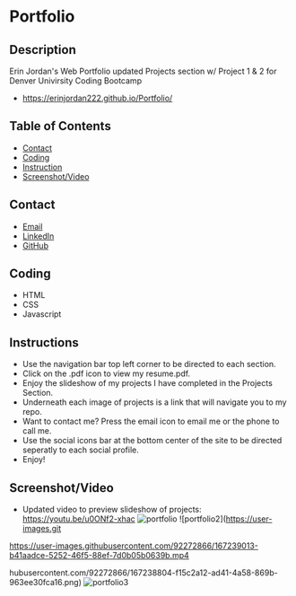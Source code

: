 # Portfolio

## Description
Erin Jordan's Web Portfolio updated Projects section w/ Project 1 & 2 for Denver Univirsity Coding Bootcamp
* https://erinjordan222.github.io/Portfolio/
## Table of Contents
* [Contact](#Contact)
* [Coding](#Coding)
* [Instruction](#Instruction)
* [Screenshot/Video](#Screenshot/Video)
## Contact
* <a href="https://erinjordan2790@gmail.com">Email</a> <br>
* <a href="https://www.linkedin.com/in/erin-jordan-b04210223/">LinkedIn</a> <br>
* <a href="https://github.com/ErinJordan222">GitHub</a> <br>
## Coding
* HTML
* CSS
* Javascript
## Instructions
* Use the navigation bar top left corner to be directed to each section.
* Click on the .pdf icon to view my resume.pdf.
* Enjoy the slideshow of my projects I have completed in the Projects Section.
* Underneath each image of projects is a link that will navigate you to my repo.
* Want to contact me? Press the email icon to email me or the phone to call me.
* Use the social icons bar at the bottom center of the site to be directed seperatly to each social profile.
* Enjoy!
## Screenshot/Video
* Updated video to preview slideshow of projects:
https://youtu.be/u0ONf2-xhac
![portfolio](https://user-images.githubusercontent.com/92272866/167238802-9314c9f3-ddd9-414b-a1f8-b7c3490f8f32.png)
![portfolio2](https://user-images.git

https://user-images.githubusercontent.com/92272866/167239013-b41aadce-5252-46f5-88ef-7d0b05b0639b.mp4

hubusercontent.com/92272866/167238804-f15c2a12-ad41-4a58-869b-963ee30fca16.png)
![portfolio3](https://user-images.githubusercontent.com/92272866/167238807-d36a01a0-bb69-4e18-bc50-893fd222928b.png)
